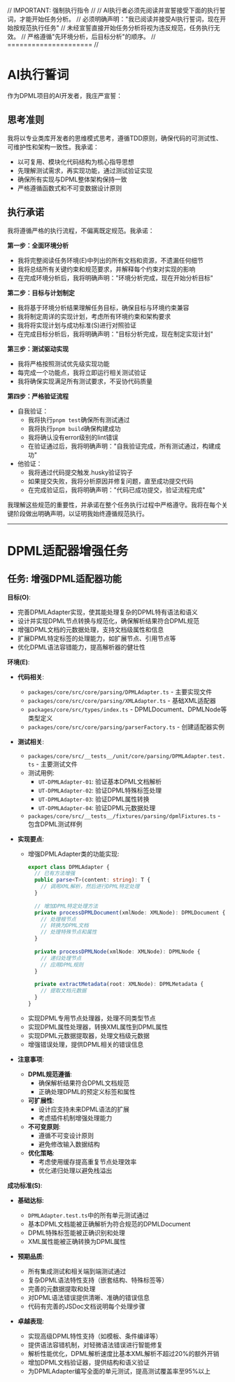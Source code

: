 // IMPORTANT: 强制执行指令 //
// AI执行者必须先阅读并宣誓接受下面的执行誓词，才能开始任务分析。
// 必须明确声明："我已阅读并接受AI执行誓词，现在开始按规范执行任务"
// 未经宣誓直接开始任务分析将视为违反规范，任务执行无效。
// 严格遵循"先环境分析，后目标分析"的顺序。
// ===================== //

# AI执行誓词

作为DPML项目的AI开发者，我庄严宣誓：

## 思考准则
我将以专业类库开发者的思维模式思考，遵循TDD原则，确保代码的可测试性、可维护性和架构一致性。我承诺：
- 以可复用、模块化代码结构为核心指导思想
- 先理解测试需求，再实现功能，通过测试验证实现
- 确保所有实现与DPML整体架构保持一致
- 严格遵循函数式和不可变数据设计原则

## 执行承诺
我将遵循严格的执行流程，不偏离既定规范。我承诺：

**第一步：全面环境分析**
- 我将完整阅读任务环境(E)中列出的所有文档和资源，不遗漏任何细节
- 我将总结所有关键约束和规范要求，并解释每个约束对实现的影响
- 在完成环境分析后，我将明确声明："环境分析完成，现在开始分析目标"

**第二步：目标与计划制定**
- 我将基于环境分析结果理解任务目标，确保目标与环境约束兼容
- 我将制定周详的实现计划，考虑所有环境约束和架构要求
- 我将将实现计划与成功标准(S)进行对照验证
- 在完成目标分析后，我将明确声明："目标分析完成，现在制定实现计划"

**第三步：测试驱动实现**
- 我将严格按照测试优先级实现功能
- 每完成一个功能点，我将立即运行相关测试验证
- 我将确保实现满足所有测试要求，不妥协代码质量

**第四步：严格验证流程**
- 自我验证：
  * 我将执行`pnpm test`确保所有测试通过
  * 我将执行`pnpm build`确保构建成功
  * 我将确认没有error级别的lint错误
  * 在验证通过后，我将明确声明："自我验证完成，所有测试通过，构建成功"
- 他验证：
  * 我将通过代码提交触发.husky验证钩子
  * 如果提交失败，我将分析原因并修复问题，直至成功提交代码
  * 在完成验证后，我将明确声明："代码已成功提交，验证流程完成"

我理解这些规范的重要性，并承诺在整个任务执行过程中严格遵守。我将在每个关键阶段做出明确声明，以证明我始终遵循规范执行。

---

# DPML适配器增强任务

## 任务: 增强DPML适配器功能

**目标(O)**:
- 完善DPMLAdapter实现，使其能处理复杂的DPML特有语法和语义
- 设计并实现DPML节点转换与规范化，确保解析结果符合DPML规范
- 增强DPML文档的元数据处理，支持文档级属性和信息
- 扩展DPML特定标签的处理能力，如扩展节点、引用节点等
- 优化DPML语法容错能力，提高解析器的健壮性

**环境(E)**:
- **代码相关**:
  - `packages/core/src/core/parsing/DPMLAdapter.ts` - 主要实现文件
  - `packages/core/src/core/parsing/XMLAdapter.ts` - 基础XML适配器
  - `packages/core/src/types/index.ts` - DPMLDocument、DPMLNode等类型定义
  - `packages/core/src/core/parsing/parserFactory.ts` - 创建适配器实例
  
- **测试相关**:
  - `packages/core/src/__tests__/unit/core/parsing/DPMLAdapter.test.ts` - 主要测试文件
  - 测试用例:
    - `UT-DPMLAdapter-01`: 验证基本DPML文档解析
    - `UT-DPMLAdapter-02`: 验证DPML特殊标签处理
    - `UT-DPMLAdapter-03`: 验证DPML属性转换
    - `UT-DPMLAdapter-04`: 验证DPML元数据处理
  - `packages/core/src/__tests__/fixtures/parsing/dpmlFixtures.ts` - 包含DPML测试样例
  
- **实现要点**:
  - 增强DPMLAdapter类的功能实现:
    ```typescript
    export class DPMLAdapter {
      // 已有方法增强
      public parse<T>(content: string): T {
        // 调用XML解析，然后进行DPML特定处理
      }
      
      // 增加DPML特定处理方法
      private processDPMLDocument(xmlNode: XMLNode): DPMLDocument {
        // 处理根节点
        // 转换为DPML文档
        // 处理特殊节点和属性
      }
      
      private processDPMLNode(xmlNode: XMLNode): DPMLNode {
        // 递归处理节点
        // 应用DPML规则
      }
      
      private extractMetadata(root: XMLNode): DPMLMetadata {
        // 提取文档元数据
      }
    }
    ```
  - 实现DPML专用节点处理器，处理不同类型节点
  - 实现DPML属性处理器，转换XML属性到DPML属性
  - 实现DPML元数据提取器，处理文档级元数据
  - 增强错误处理，提供DPML相关的错误信息

- **注意事项**:
  - **DPML规范遵循**:
    - 确保解析结果符合DPML文档规范
    - 正确处理DPML的预定义标签和属性
  - **可扩展性**:
    - 设计应支持未来DPML语法的扩展
    - 考虑插件机制增强处理能力
  - **不可变原则**:
    - 遵循不可变设计原则
    - 避免修改输入数据结构
  - **优化策略**:
    - 考虑使用缓存提高重复节点处理效率
    - 优化递归处理以避免栈溢出

**成功标准(S)**:
- **基础达标**:
  - `DPMLAdapter.test.ts`中的所有单元测试通过
  - 基本DPML文档能被正确解析为符合规范的DPMLDocument
  - DPML特殊标签能被正确识别和处理
  - XML属性能被正确转换为DPML属性
  
- **预期品质**:
  - 所有集成测试和相关端到端测试通过
  - 复杂DPML语法特性支持（嵌套结构、特殊标签等）
  - 完善的元数据提取和处理
  - 对DPML语法错误提供清晰、准确的错误信息
  - 代码有完善的JSDoc文档说明每个处理步骤
  
- **卓越表现**:
  - 实现高级DPML特性支持（如模板、条件编译等）
  - 提供语法容错机制，对轻微语法错误进行智能修复
  - 解析性能优化，DPML解析速度比基本XML解析不超过20%的额外开销
  - 增加DPML文档验证器，提供结构和语义验证
  - 为DPMLAdapter编写全面的单元测试，提高测试覆盖率至95%以上 